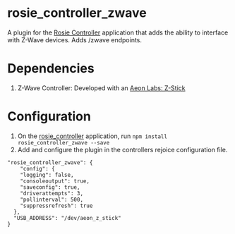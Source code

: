 # rosie_controller_zwave
A plugin for the [Rosie Controller](https://github.com/Olson3R/rosie_controller) application that adds the ability to interface with Z-Wave devices. Adds /zwave endpoints.

# Dependencies
1. Z-Wave Controller: Developed with an [Aeon Labs: Z-Stick](http://aeotec.com/z-wave-usb-stick)

# Configuration
1. On the [rosie_controller](https://github.com/Olson3R/rosie_controller) application, run `npm install rosie_controller_zwave --save`
2. Add and configure the plugin in the controllers rejoice configuration file.
```
"rosie_controller_zwave": {
    "config": {
    "logging": false,
    "consoleoutput": true,
    "saveconfig": true,
    "driverattempts": 3,
    "pollinterval": 500,
    "suppressrefresh": true
  },
  "USB_ADDRESS": "/dev/aeon_z_stick"
}
```
